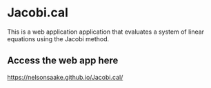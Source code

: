# Jacobi.cal

This is a web application application that evaluates a system of linear equations using the Jacobi method.

## Access the web app here 

https://nelsonsaake.github.io/Jacobi.cal/
